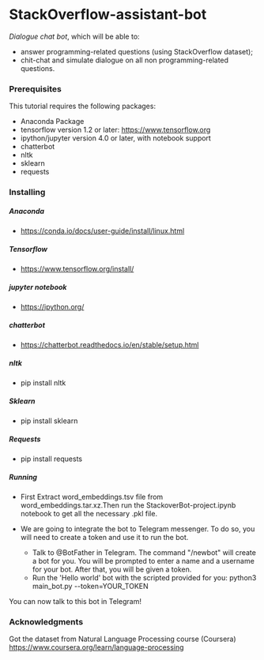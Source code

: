# StackOverflow-assistant-bot
*Dialogue chat bot*, which will be able to:
* answer programming-related questions (using StackOverflow dataset);
* chit-chat and simulate dialogue on all non programming-related questions.
### Prerequisites
This tutorial requires the following packages:

* Anaconda Package
* tensorflow version 1.2 or later: https://www.tensorflow.org
* ipython/jupyter version 4.0 or later, with notebook support
* chatterbot
* nltk
* sklearn 
* requests
### Installing

##### Anaconda
* https://conda.io/docs/user-guide/install/linux.html

##### Tensorflow
* https://www.tensorflow.org/install/

##### jupyter notebook
* https://ipython.org/

##### chatterbot
* https://chatterbot.readthedocs.io/en/stable/setup.html

##### nltk
* pip install nltk

##### Sklearn
* pip install sklearn

##### Requests
* pip install requests

##### Running 
* First Extract word_embeddings.tsv file from word_embeddings.tar.xz.Then run the StackoverBot-project.ipynb notebook to get all the necessary .pkl file.

* We are going to integrate the bot to Telegram messenger. To do so, you will need to create a token and use it to run the bot.

    * Talk to @BotFather in Telegram. The command "/newbot" will create a bot for you. You will be prompted to enter a name and a username for your bot. After that, you will be given a token.
    * Run the 'Hello world' bot with the scripted provided for you: python3 main_bot.py --token=YOUR_TOKEN

You can now talk to this bot in Telegram!
 
### Acknowledgments
Got the dataset from Natural Language Processing course (Coursera) https://www.coursera.org/learn/language-processing
